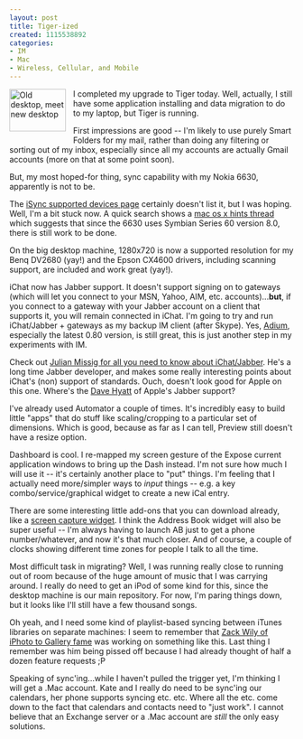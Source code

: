 ```yaml
--- 
layout: post
title: Tiger-ized
created: 1115538892
categories: 
- IM
- Mac
- Wireless, Cellular, and Mobile
---
```

<a href="http://www.flickr.com/photos/boris/6175957/" title="Photo Sharing"><img src="http://photos5.flickr.com/6175957_a202f71b1b_t.jpg" width="100" height="75" alt="Old desktop, meet new desktop" align="left" style="padding: 0 10px 10px 0" /></a>
<p>I completed my upgrade to Tiger today. Well, actually, I still have some application installing and data migration to do to my laptop, but Tiger is running.</p>

<p>First impressions are good -- I'm likely to use purely Smart Folders for my mail, rather than doing any filtering or sorting out of my inbox, especially since all my accounts are actually Gmail accounts (more on that at some point soon).</p>

<p>But, my most hoped-for thing, sync capability with my Nokia 6630, apparently is not to be.</p>
<!--break-->
<p>The <a href="http://www.apple.com/macosx/features/isync/devices.html">iSync supported devices page</a> certainly doesn't list it, but I was hoping. Well, I'm a bit stuck now. A quick search shows a <a href="http://forums.macosxhints.com/showpost.php?s=d8eaf5e1e122990ce6a9d604b2b3a5fb&p=199865&postcount=5">mac os x hints thread</a> which suggests that since the 6630 uses Symbian Series 60 version 8.0, there is still work to be done.</p>

<p>On the big desktop machine, 1280x720 is now a supported resolution for my Benq DV2680 (yay!) and the Epson CX4600 drivers, including scanning support, are included and work great (yay!).</p>

<p>iChat now has Jabber support. It doesn't support signing on to gateways (which will let you connect to your MSN, Yahoo, AIM, etc. accounts)...<strong>but</strong>, if you connect to a gateway with your Jabber account on a client that supports it, you will remain connected in iChat. I'm going to try and run iChat/Jabber + gateways as my backup IM client (after Skype). Yes, <a href="http://www.adiumx.com">Adium</a>, especially the latest 0.80 version, is still great, this is just another step in my experiments with IM.</p>

<p>Check out <a href="http://missig.org/julian/blog/2005/04/30/ichat-and-jabber/">Julian Missig for all you need to know about iChat/Jabber</a>. He's a long time Jabber developer, and makes some really interesting points about iChat's (non) support of standards. Ouch, doesn't look good for Apple on this one. Where's the <a href="http://weblogs.mozillazine.org/hyatt/">Dave Hyatt</a> of Apple's Jabber support?</p>

<p>I've already used Automator a couple of times. It's incredibly easy to build little "apps" that do stuff like scaling/cropping to a particular set of dimensions. Which is good, because as far as I can tell, Preview still doesn't have a resize option.</p>

<p>Dashboard is cool. I re-mapped my screen gesture of the Expose current application windows to bring up the Dash instead. I'm not sure how much I will use it -- it's certainly another place to "put" things. I'm feeling that I actually need more/simpler ways to <em>input</em> things -- e.g. a key combo/service/graphical widget to create a new iCal entry.</p>

<p>There are some interesting little add-ons that you can download already, like a <a href="http://www.apple.com/downloads/macosx/dashboard/capture.html">screen capture widget</a>. I think the Address Book widget will also be super useful -- I'm always having to launch AB just to get a phone number/whatever, and now it's that much closer. And of course, a couple of clocks showing different time zones for people I talk to all the time.</p>

<p>Most difficult task in migrating? Well, I was running really close to running out of room because of the huge amount of music that I was carrying around. I really do need to get an iPod of some kind for this, since the desktop machine is our main repository. For now, I'm paring things down, but it looks like I'll still have a few thousand songs.

<p>Oh yeah, and I need some kind of playlist-based syncing between iTunes libraries on separate machines: I seem to remember that <a href="http://zwily.com/iphoto/">Zack Wily of iPhoto to Gallery fame</a> was working on something like this. Last thing I remember was him being pissed off because I had already thought of half a dozen feature requests ;P</p>

<p>Speaking of sync'ing...while I haven't pulled the trigger yet, I'm thinking I will get a .Mac account. Kate and I really do need to be sync'ing our calendars, her phone supports syncing etc. etc. Where all the etc. come down to the fact that calendars and contacts need to "just work". I cannot believe that an Exchange server or a .Mac account are <em>still</em> the only easy solutions.</p>
